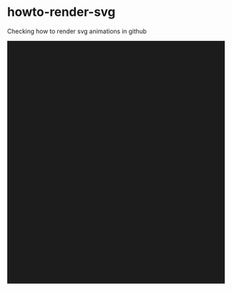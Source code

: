# howto-render-svg
Checking how to render svg animations in github

![Animation](./docs/animation.svg)